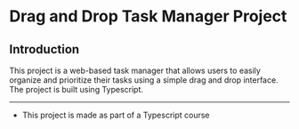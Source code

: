 # Drag and Drop Task Manager Project

## Introduction

This project is a web-based task manager that allows users to easily organize and prioritize their tasks using a simple drag and drop interface. 
The project is built using Typescript.



________________________________________________
- This project is made as part of a Typescript course
